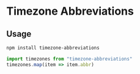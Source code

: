 # Timezone Abbreviations

## Usage

```bash
npm install timezone-abbreviations
```

```js
import timezones from "timezone-abbreviations"
timezones.map(item => item.abbr)
```
